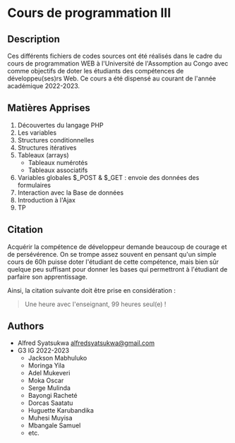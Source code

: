 # Cours de programmation III

## Description

Ces différents fichiers de codes sources ont été réalisés dans le cadre du cours de programmation WEB à l'Université de l'Assomption au Congo avec comme objectifs de doter les étudiants des compétences de développeu(ses)rs Web. Ce cours a été dispensé au courant de l'année académique 2022-2023.

## Matières Apprises

1. Découvertes du langage PHP
2. Les variables
3. Structures conditionnelles
4. Structures itératives
5. Tableaux (arrays)
    - Tableaux numérotés
    - Tableaux associatifs
6. Variables globales $_POST & $_GET : envoie des données des formulaires
7. Interaction avec la Base de données
8. Introduction à l'Ajax
9. TP

## Citation

Acquérir la compétence de développeur demande beaucoup de courage et de persévérence. On se trompe assez souvent en pensant qu'un simple cours de 60h puisse doter l'étudiant de cette compétence, mais bien sûr quelque peu suffisant pour donner les bases qui permettront à l'étudiant de parfaire son apprentissage. 

Ainsi, la citation suivante doit être prise en considération :

> Une heure avec l'enseignant, 99 heures seul(e) !

## Authors

* Alfred Syatsukwa <alfredsyatsukwa@gmail.com>
* G3 IG 2022-2023
    - Jackson Mabhuluko
    - Moringa Yila
    - Adel Mukeveri
    - Moka Oscar
    - Serge Mulinda
    - Bayongi Racheté
    - Dorcas Saatatu
    - Huguette Karubandika
    - Muhesi Muyisa
    - Mbangale Samuel
    - etc.